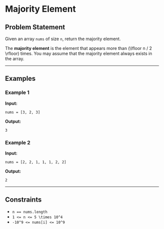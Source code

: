 # Majority Element

## Problem Statement

Given an array `nums` of size `n`, return the majority element.

The **majority element** is the element that appears more than \(\lfloor n / 2 \rfloor\) times. You may assume that the majority element always exists in the array.

---

## Examples

### Example 1
**Input:**
```plaintext
nums = [3, 2, 3]
```

**Output:**
```plaintext
3
```

### Example 2
**Input:**
```plaintext
nums = [2, 2, 1, 1, 1, 2, 2]
```

**Output:**
```plaintext
2
```

---

## Constraints

- `n == nums.length`
- `1 <= n <= 5 \times 10^4`
- `-10^9 <= nums[i] <= 10^9`


